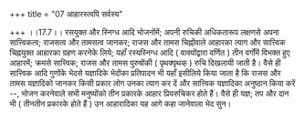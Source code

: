 +++
title = "07 आहारस्त्वपि सर्वस्य"

+++
।।17.7।। रसयुक्त और स्निग्ध आदि भोजनोंमें; अपनी रुचिकी अधिकतारूप लक्षणसे
अपना सात्त्विकत्व; राजसत्व और तामसत्व जानकर; राजस और तामस चिह्नोंवाले
आहारका त्याग और सात्त्विक चिह्नयुक्त आहारका ग्रहण करनेके लिये; यहाँ
रस्यस्निग्ध आदि ( वाक्योंद्वारा वर्णित ) तीन वर्गोंमें विभक्त हुए
आहारमें; क्रमसे सात्त्विक; राजस और तामस पुरुषोंकी ( पृथक्पृथक् ) रुचि
दिखलायी जाती है। वैसे ही सात्त्विक आदि गुणोंके भेदसे यज्ञादिके भेदोंका
प्रतिपादन भी यहाँ इसीलिये किया जाता है कि राजस और तामस यज्ञादिको जानकर
किसी प्रकार लोग उनका त्याग कर दें और सात्त्विक यज्ञादिका अनुष्ठान किया
करें --, भोजन करनेवाले सभी मनुष्योंको तीन प्रकारके आहार प्रियरुचिकर होते
हैं। वैसे ही यज्ञ; तप और दान भी ( तीनतीन प्रकारके होते हैं ) उन
आहारादिका यह आगे कहा जानेवाला भेद सुन।

